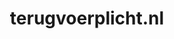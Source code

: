---
layout: post
title:  "terugvoerplicht.nl"
internal_url:  "/dutchgov/terugvoerplicht.nl.html"
categories: dutchgov
---